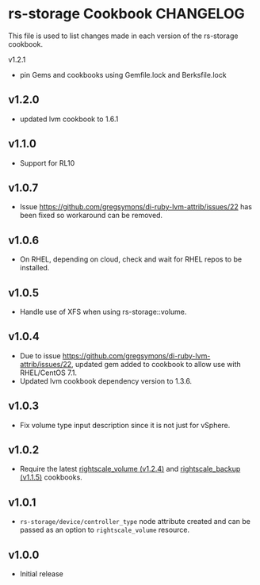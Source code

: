 rs-storage Cookbook CHANGELOG
=============================

This file is used to list changes made in each version of the rs-storage cookbook.

v1.2.1

- pin Gems and cookbooks using Gemfile.lock and Berksfile.lock


v1.2.0
------

- updated lvm cookbook to 1.6.1

v1.1.0
------

- Support for RL10

v1.0.7
------

- Issue https://github.com/gregsymons/di-ruby-lvm-attrib/issues/22 has been fixed so workaround can be removed.

v1.0.6
------

- On RHEL, depending on cloud, check and wait for RHEL repos to be installed.

v1.0.5
------

- Handle use of XFS when using rs-storage::volume.

v1.0.4
------

- Due to issue https://github.com/gregsymons/di-ruby-lvm-attrib/issues/22, updated gem added to cookbook
  to allow use with RHEL/CentOS 7.1.
- Updated lvm cookbook dependency version to 1.3.6.

v1.0.3
------

- Fix volume type input description since it is not just for vSphere.

v1.0.2
------

- Require the latest [rightscale_volume (v1.2.4)] and [rightscale_backup (v1.1.5)] cookbooks.

[rightscale_volume (v1.2.4)]: https://github.com/rightscale-cookbooks/rightscale_volume/releases/tag/v1.2.4
[rightscale_backup (v1.1.5)]: https://github.com/rightscale-cookbooks/rightscale_backup/releases/tag/v1.1.5

v1.0.1
------

- `rs-storage/device/controller_type` node attribute created and can be passed as an option
  to `rightscale_volume` resource.

v1.0.0
------

- Initial release
